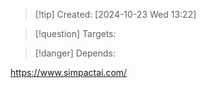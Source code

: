 
>[!tip] Created: [2024-10-23 Wed 13:22]

>[!question] Targets: 

>[!danger] Depends: 


https://www.simpactai.com/
